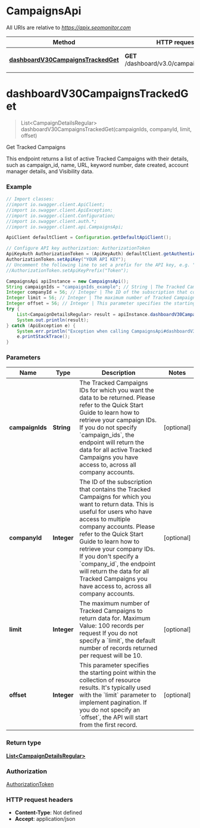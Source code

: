 # CampaignsApi

All URIs are relative to *https://apix.seomonitor.com*

Method | HTTP request | Description
------------- | ------------- | -------------
[**dashboardV30CampaignsTrackedGet**](CampaignsApi.md#dashboardV30CampaignsTrackedGet) | **GET** /dashboard/v3.0/campaigns/tracked | Get Tracked Campaigns

<a name="dashboardV30CampaignsTrackedGet"></a>
# **dashboardV30CampaignsTrackedGet**
> List&lt;CampaignDetailsRegular&gt; dashboardV30CampaignsTrackedGet(campaignIds, companyId, limit, offset)

Get Tracked Campaigns

This endpoint returns a list of active Tracked Campaigns with their details, such as campaign_id, name, URL, keyword number, date created, account manager details, and Visibility data.

### Example
```java
// Import classes:
//import io.swagger.client.ApiClient;
//import io.swagger.client.ApiException;
//import io.swagger.client.Configuration;
//import io.swagger.client.auth.*;
//import io.swagger.client.api.CampaignsApi;

ApiClient defaultClient = Configuration.getDefaultApiClient();

// Configure API key authorization: AuthorizationToken
ApiKeyAuth AuthorizationToken = (ApiKeyAuth) defaultClient.getAuthentication("AuthorizationToken");
AuthorizationToken.setApiKey("YOUR API KEY");
// Uncomment the following line to set a prefix for the API key, e.g. "Token" (defaults to null)
//AuthorizationToken.setApiKeyPrefix("Token");

CampaignsApi apiInstance = new CampaignsApi();
String campaignIds = "campaignIds_example"; // String | The Tracked Campaigns IDs for which you want the data to be returned.  Please refer to the Quick Start Guide to learn how to retrieve your campaign IDs.  If you do not specify `campaign_ids`, the endpoint will return the data for all active Tracked Campaigns you have access to, across all company accounts.
Integer companyId = 56; // Integer | The ID of the subscription that contains the Tracked Campaigns for which you want to return data. This is useful for users who have access to multiple company accounts.  Please refer to the Quick Start Guide to learn how to retrieve your company IDs.  If you don't specify a `company_id`, the endpoint will return the data for all Tracked Campaigns you have access to, across all company accounts.
Integer limit = 56; // Integer | The maximum number of Tracked Campaigns to return data for.   Maximum Value: 100 records per request  If you do not specify a `limit`, the default number of records returned per request will be 10.
Integer offset = 56; // Integer | This parameter specifies the starting point within the collection of resource results. It's typically used with the `limit` parameter to implement pagination.  If you do not specify an `offset`, the API will start from the first record.
try {
    List<CampaignDetailsRegular> result = apiInstance.dashboardV30CampaignsTrackedGet(campaignIds, companyId, limit, offset);
    System.out.println(result);
} catch (ApiException e) {
    System.err.println("Exception when calling CampaignsApi#dashboardV30CampaignsTrackedGet");
    e.printStackTrace();
}
```

### Parameters

Name | Type | Description  | Notes
------------- | ------------- | ------------- | -------------
 **campaignIds** | **String**| The Tracked Campaigns IDs for which you want the data to be returned.  Please refer to the Quick Start Guide to learn how to retrieve your campaign IDs.  If you do not specify &#x60;campaign_ids&#x60;, the endpoint will return the data for all active Tracked Campaigns you have access to, across all company accounts. | [optional]
 **companyId** | **Integer**| The ID of the subscription that contains the Tracked Campaigns for which you want to return data. This is useful for users who have access to multiple company accounts.  Please refer to the Quick Start Guide to learn how to retrieve your company IDs.  If you don&#x27;t specify a &#x60;company_id&#x60;, the endpoint will return the data for all Tracked Campaigns you have access to, across all company accounts. | [optional]
 **limit** | **Integer**| The maximum number of Tracked Campaigns to return data for.   Maximum Value: 100 records per request  If you do not specify a &#x60;limit&#x60;, the default number of records returned per request will be 10. | [optional]
 **offset** | **Integer**| This parameter specifies the starting point within the collection of resource results. It&#x27;s typically used with the &#x60;limit&#x60; parameter to implement pagination.  If you do not specify an &#x60;offset&#x60;, the API will start from the first record. | [optional]

### Return type

[**List&lt;CampaignDetailsRegular&gt;**](CampaignDetailsRegular.md)

### Authorization

[AuthorizationToken](../README.md#AuthorizationToken)

### HTTP request headers

 - **Content-Type**: Not defined
 - **Accept**: application/json

